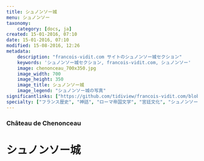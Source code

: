 ```yaml
---
title: シュノンソー城
menu: シュノンソー
taxonomy:
    category: [docs, ja]
created: 15-01-2016, 07:10
date: 15-01-2016, 07:10
modified: 15-08-2016, 12:26
metadata:
    description: "francois-vidit.com サイトのシュノンソー城セクション"
    keywords: 'シュノンソー城セクション, francois-vidit.com, シュノンソー'
    image: chenonceau_700x350.jpg
    image_width: 700
    image_height: 350
    image_title: シュノンソー城
    image_legend: "シュノンソー城の写真"
significantlinks: ["https://github.com/tidiview/francois-vidit.com/blob/develop/user/sites/docs/pages/01.home/03.chateaux-de-la-loire/02.chenonceau/chapter.ja.md"]
specialty: ["フランス歴史", "神話", "ローマ帝国文学", "宮廷文化", "シュノンソー"]
---
```

### Château de Chenonceau

# シュノン<wbr>ソー城